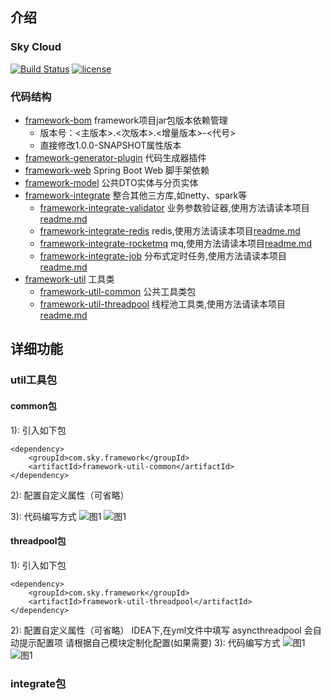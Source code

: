 ## 介绍
### Sky Cloud 
[![Build Status](https://travis-ci.org/xk11961677/framework.svg?branch=master)](https://travis-ci.org/xk11961677/framework)
[![license](https://img.shields.io/badge/license-MIT-ff69b4.svg)](https://mit-license.org/license.html)

### 代码结构
- [framework-bom](framework-bom) framework项目jar包版本依赖管理
    -  版本号：<主版本>.<次版本>.<增量版本>-<代号>
    -  直接修改<revision>1.0.0-SNAPSHOT</revision>属性版本 
- [framework-generator-plugin](framework-generator-plugin) 代码生成器插件
- [framework-web](framework-web) Spring Boot Web 脚手架依赖
- [framework-model](framework-model) 公共DTO实体与分页实体
- [framework-integrate](framework-integrate) 整合其他三方库,如netty、spark等
    -  [framework-integrate-validator](framework-integrate/framework-integrate-validator)  业务参数验证器,使用方法请读本项目[readme.md](framework-integrate/framework-integrate-validator/readme.md)
    -  [framework-integrate-redis](framework-integrate/framework-integrate-redis)  redis,使用方法请读本项目[readme.md](framework-integrate/framework-integrate-redis/readme.md)
    -  [framework-integrate-rocketmq](framework-integrate/framework-integrate-rocketmq)  mq,使用方法请读本项目[readme.md](framework-integrate/framework-integrate-rocketmq/readme.md)
    -  [framework-integrate-job](framework-integrate/framework-integrate-job)  分布式定时任务,使用方法请读本项目[readme.md](framework-integrate/framework-integrate-job/readme.md)
- [framework-util](framework-util) 工具类
    -  [framework-util-common](framework-util/framework-util-common)  公共工具类包
    -  [framework-util-threadpool](framework-util/framework-util-threadpool)  线程池工具类,使用方法请读本项目[readme.md](framework-util/framework-util-threadpool/readme.md)

## 详细功能
### util工具包
#### common包
1): 引入如下包
```
<dependency>
    <groupId>com.sky.framework</groupId>
    <artifactId>framework-util-common</artifactId>
</dependency>
```
2): 配置自定义属性（可省略）

3): 代码编写方式
![图1](images/threadpool-1.png)
![图1](images/threadpool-2.png)
#### threadpool包
1): 引入如下包
```
<dependency>
    <groupId>com.sky.framework</groupId>
    <artifactId>framework-util-threadpool</artifactId>
</dependency>
```
2): 配置自定义属性（可省略）
IDEA下,在yml文件中填写 asyncthreadpool 会自动提示配置项
请根据自己模块定制化配置(如果需要)
3): 代码编写方式
![图1](images/threadpool-1.png)
![图1](images/threadpool-2.png)

### integrate包